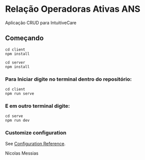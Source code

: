 # Relação Operadoras Ativas ANS

Aplicação CRUD para IntuitiveCare

## Começando
```
cd client
npm install

```

```
cd server
npm install

```

### Para Iniciar digite no terminal dentro do repositório:
```
cd client
npm run serve
```
### E em outro terminal digite:
```
cd serve
npm run dev
```

### Customize configuration
See [Configuration Reference](https://cli.vuejs.org/config/).

Nicolas Messias
